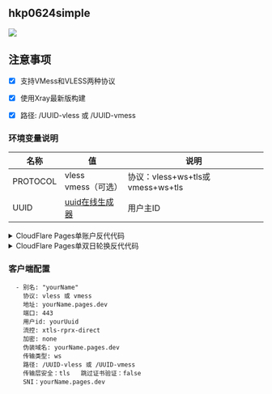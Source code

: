 ﻿

## hkp0624simple

[![](https://www.herokucdn.com/deploy/button.png)](https://heroku.com/deploy?template=https://github.com/privepeoel3/hkp0624simple.git)

## 注意事项

- [x] 支持VMess和VLESS两种协议
- [x] 使用Xray最新版构建
- [x] 路径: /UUID-vless 或 /UUID-vmess




### 环境变量说明

|  名称 | 值  | 说明  |
| ------------ | ------------ | ------------ |
|  PROTOCOL |  vless<br>vmess（可选） |  协议：vless+ws+tls或vmess+ws+tls |默认vless
|  UUID |  [uuid在线生成器](https://www.uuidgenerator.net "uuid在线生成器") | 用户主ID  |



<details>
<summary>CloudFlare Pages单账户反代代码</summary>

```js
export default {
  async fetch(request, env) {
    let url = new URL(request.url);
    if (url.pathname.startsWith('/')) {
      url.hostname = 'app0.herokuapp.com'
      let new_request = new Request(url, request);
      return fetch(new_request);
    }
    return env.ASSETS.fetch(request);
  },
};
```
</details>

<details>
<summary>CloudFlare Pages单双日轮换反代代码</summary>

```js
export default {
  async fetch(request, env) {
    const day1 = 'app0.herokuapp.com'
    const day2 = 'app1.herokuapp.com'
    let url = new URL(request.url);
    if (url.pathname.startsWith('/')) {
      let day = new Date()
      if (day.getDay() % 2) {
        url.hostname = day1
      } else {
        url.hostname = day2
      }
      let new_request = new Request(url, request);
      return fetch(new_request);
    }
    return env.ASSETS.fetch(request);
  },
};
```
</details>

### 客户端配置

```
  - 别名: "yourName"
    协议: vless 或 vmess
    地址: yourName.pages.dev
    端口: 443
    用户id: yourUuid
    流控: xtls-rprx-direct
    加密: none
    伪装域名: yourName.pages.dev
    传输类型: ws
    路径: /UUID-vless 或 /UUID-vmess
    传输层安全：tls   跳过证书验证：false
    SNI：yourName.pages.dev
```



